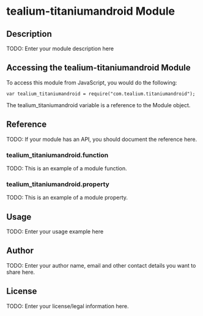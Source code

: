 # tealium-titaniumandroid Module

## Description

TODO: Enter your module description here

## Accessing the tealium-titaniumandroid Module

To access this module from JavaScript, you would do the following:

    var tealium_titaniumandroid = require("com.tealium.titaniumandroid");

The tealium_titaniumandroid variable is a reference to the Module object.

## Reference

TODO: If your module has an API, you should document
the reference here.

### tealium_titaniumandroid.function

TODO: This is an example of a module function.

### tealium_titaniumandroid.property

TODO: This is an example of a module property.

## Usage

TODO: Enter your usage example here

## Author

TODO: Enter your author name, email and other contact
details you want to share here.

## License

TODO: Enter your license/legal information here.
